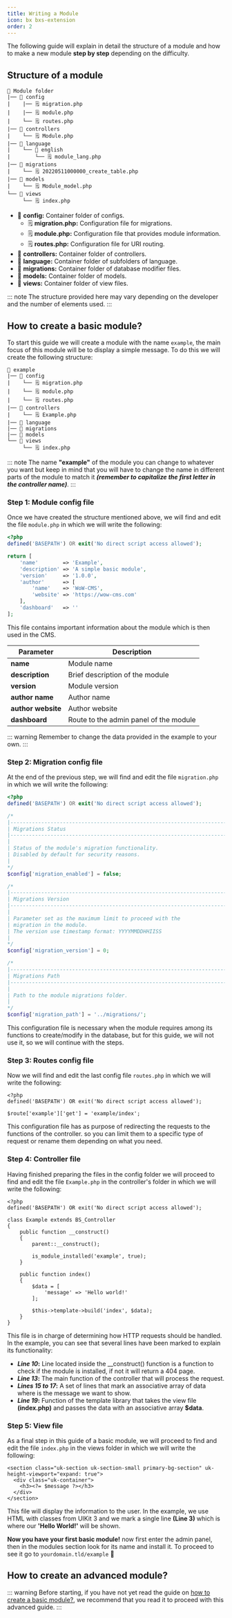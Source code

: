```yaml
---
title: Writing a Module
icon: bx bxs-extension
order: 2
---
```


The following guide will explain in detail the structure of a module and how to make a new module **step by step** depending on the difficulty.

## Structure of a module

```
📂 Module folder
|── 📂 config
|    |── 🗒️ migration.php
|    |── 🗒️ module.php
|    └── 🗒️ routes.php
|── 📂 controllers
|    └── 🗒️ Module.php
|── 📂 language
|    └── 📂 english
|        └── 🗒️ module_lang.php
|── 📂 migrations
|    └── 🗒️ 20220511000000_create_table.php
|── 📂 models
|    └── 🗒️ Module_model.php
└── 📂 views
     └── 🗒️ index.php
```

- 📂 **config:** Container folder of configs.
  - 🗒️ **migration.php:** Configuration file for migrations.
  - 🗒️ **module.php:** Configuration file that provides module information.
  - 🗒️ **routes.php:** Configuration file for URI routing.
- 📂 **controllers:** Container folder of controllers.
- 📂 **language:** Container folder of subfolders of language.
- 📂 **migrations:** Container folder of database modifier files.
- 📂 **models:** Container folder of models.
- 📂 **views:** Container folder of view files.

::: note
The structure provided here may vary depending on the developer and the number of elements used.
:::

## How to create a basic module?

To start this guide we will create a module with the name `example`, the main focus of this module will be to display a simple message. To do this we will create the following structure:

```
📂 example
|── 📂 config
|    └── 🗒️ migration.php
|    └── 🗒️ module.php
|    └── 🗒️ routes.php
|── 📂 controllers
|    └── 🗒️ Example.php
|── 📂 language
|── 📂 migrations
|── 📂 models
└── 📂 views
     └── 🗒️ index.php
```

::: note
The name **"example"** of the module you can change to whatever you want but keep in mind that you will have to change the name in different parts of the module to match it **_(remember to capitalize the first letter in the controller name)_**.
:::

### Step 1: Module config file

Once we have created the structure mentioned above, we will find and edit the file `module.php` in which we will write the following:

```php
<?php
defined('BASEPATH') OR exit('No direct script access allowed');

return [
    'name'        => 'Example',
    'description' => 'A simple basic module',
    'version'     => '1.0.0',
    'author'      => [
        'name'    => 'WoW-CMS',
        'website' => 'https://wow-cms.com'
    ],
    'dashboard'   => ''
];
```

This file contains important information about the module which is then used in the CMS.

| Parameter | Description |
| ------- | ------- |
| **name** | Module name |
| **description** | Brief description of the module |
| **version** | Module version |
| **author name** | Author name |
| **author website** | Author website |
| **dashboard** | Route to the admin panel of the module |

::: warning
Remember to change the data provided in the example to your own.
:::

### Step 2: Migration config file

At the end of the previous step, we will find and edit the file `migration.php` in which we will write the following:

```php
<?php
defined('BASEPATH') OR exit('No direct script access allowed');

/*
|--------------------------------------------------------------------------
| Migrations Status
|--------------------------------------------------------------------------
|
| Status of the module's migration functionality. 
| Disabled by default for security reasons.
|
*/
$config['migration_enabled'] = false;

/*
|--------------------------------------------------------------------------
| Migrations Version
|--------------------------------------------------------------------------
|
| Parameter set as the maximum limit to proceed with the
| migration in the module.
| The version use timestamp format: YYYYMMDDHHIISS
|
*/
$config['migration_version'] = 0;

/*
|--------------------------------------------------------------------------
| Migrations Path
|--------------------------------------------------------------------------
|
| Path to the module migrations folder.
|
*/
$config['migration_path'] = '../migrations/';
```
This configuration file is necessary when the module requires among its functions to create/modify in the database, but for this guide, we will not use it, so we will continue with the steps.

### Step 3: Routes config file

Now we will find and edit the last config file `routes.php` in which we will write the following:

```php{4}
<?php
defined('BASEPATH') OR exit('No direct script access allowed');

$route['example']['get'] = 'example/index';
```

This configuration file has as purpose of redirecting the requests to the functions of the controller. so you can limit them to a specific type of request or rename them depending on what you need.

### Step 4: Controller file

Having finished preparing the files in the config folder we will proceed to find and edit the file `Example.php` in the controller's folder in which we will write the following:

```php{10,13,15-17,19}
<?php
defined('BASEPATH') OR exit('No direct script access allowed');

class Example extends BS_Controller
{
    public function __construct()
    {
        parent::__construct();

        is_module_installed('example', true);
    }

    public function index()
    {
        $data = [
            'message' => 'Hello world!'
        ];

        $this->template->build('index', $data);
    }
}
```

This file is in charge of determining how HTTP requests should be handled. In the example, you can see that several lines have been marked to explain its functionality:

- **_Line 10_:** Line located inside the \__construct() function is a function to check if the module is installed, if not it will return a 404 page.
- **_Line 13_:** The main function of the controller that will process the request.
- **_Lines 15 to 17_:** A set of lines that mark an associative array of data where is the message we want to show.
- **_Line 19_:** Function of the template library that takes the view file **(index.php)** and passes the data with an associative array **$data**.

### Step 5: View file

As a final step in this guide of a basic module, we will proceed to find and edit the file `index.php` in the views folder in which we will write the following:

```php{3}
<section class="uk-section uk-section-small primary-bg-section" uk-height-viewport="expand: true">
  <div class="uk-container">
    <h3><?= $message ?></h3>
  </div>
</section>
```

This file will display the information to the user. In the example, we use HTML with classes from UIKit 3 and we mark a single line **(Line 3)** which is where our **'Hello World!'** will be shown.

**Now you have your first basic module!** now first enter the admin panel, then in the modules section look for its name and install it. To proceed to see it go to `yourdomain.tld/example` :tada:

## How to create an advanced module?

::: warning
Before starting, if you have not yet read the guide on [how to create a basic module?](../developer/module.md#how-to-create-a-basic-module), we recommend that you read it to proceed with this advanced guide.
:::
